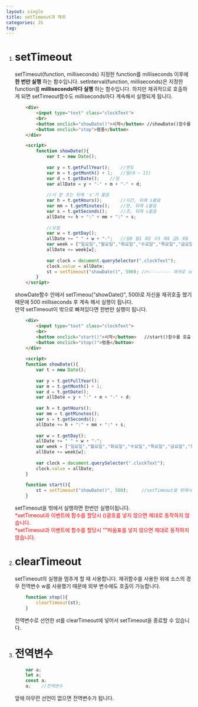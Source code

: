 ```yaml
---
layout: single
title: setTimeout과 재귀
categories: JS
tag: 
---
```


1. # setTimeout
   setTimeout(function, milliseconds) 지정한 function를 milliseconds 이후에 __한 번만 실행__ 하는 함수입니다. setInterval(function, milliseconds)은 지정한 function를 __milliseconds마다 실행__ 하는 함수입니다. 하지만 재귀적으로 호출하게 되면 setTimeout함수도 milliseconds마다 계속해서 실행되게 됩니다.   

	```html
		<div>
			<input type="text" class="clockText">
			<br>
			<button onclick="showDate()">시작</button> //showDate()함수를 호출
			<button onclick="stop">멈춤</button>
		</div>

		<script>
			function showDate(){
				var t = new Date();
				
				var y = t.getFullYear();	//연도
				var m = t.getMonth() + 1; 	//월(0 ~ 11)
				var d = t.getDate();	//일
				var allDate = y + "-" + m + "-" + d;
				
				//시 분 초는 뒤에 's'가 붙음
				var h = t.getHours();		//시간, 뒤에 s붙음
				var mm = t.getMinutes();	//분, 뒤에 s붙음
				var s = t.getSeconds();		//초, 뒤에 s붙음
				allDate += h + ":" + mm + ":" + s;
				
				//요일
				var w = t.getDay();
				allDate += " " + w + "-";	//일0 월1 화2 수3 목4 금5 토6
				var week = ["일요일","월요일","화요일","수요일","목요일","금요일","토요일"];
				allDate += week[w];
				
				var clock = document.querySelector(".clockText");
				clock.value = allDate;
				st = setTimeout("showDate()", 500); //<-------- 재귀로 setTimeout호출, st 전역변수에 setTimeout 할당
			}
		</script>
	```   
   showDate함수 안에서 setTimeou("showDate()", 500)로 자신을 재귀호출 했기 때문에 500 milliseconds 후 계속 해서 실행이 됩니다.   
   만약 setTimeout이 밖으로 빠져있다면 한번만 실행이 됩니다.   
   
	```html
		<div>
			<input type="text" class="clockText">
			<br>
			<button onclick="start()">시작</button>   //start()함수를 호출
			<button onclick="stop()">멈춤</button>
		</div>
		
		<script>
		function showDate(){
			var t = new Date();
			
			var y = t.getFullYear();	
			var m = t.getMonth() + 1; 
			var d = t.getDate();	
			var allDate = y + "-" + m + "-" + d;
			
			var h = t.getHours();		
			var mm = t.getMinutes();	
			var s = t.getSeconds();		
			allDate += h + ":" + mm + ":" + s;
			
			var w = t.getDay();
			allDate += " " + w + "-";
			var week = ["일요일","월요일","화요일","수요일","목요일","금요일","토요일"];
			allDate += week[w];
			
			var clock = document.querySelector(".clockText");
			clock.value = allDate;
		}
		
		function start(){
			st = setTimeout("showDate()", 500);     //setTimeout을 밖에서 실행합니다. 
		}
	```   
   setTimeout을 밖에서 실행하면 한번만 실행이됩니다.   
   <span style="color:red">*setTimeout과 이벤트에 함수를 할당시 ()괄호를 넣지 않으면 제대로 동작하지 않습니다.</span>   
	<span style="color:red">*setTimeout과 이벤트에 함수를 할당시 ""따옴표를 넣지 않으면 제대로 동작하지 않습니다.</span>   

1. # clearTimeout
   setTimeout의 실행을 멈추게 할 때 사용합니다. 재귀함수를 사용한 위에 소스의 경우 전역변수 w를 사용했기 때문에 외부 변수에도 호출이 가능합니다.   

	```javascript
		function stop(){
			clearTimeout(st);
		}
	```   
   전역변수로 선언한 st를 clearTimeout에 넣어서 setTimeout을 종료할 수 있습니다.   

1. # 전역변수
	```javascript
		var a;
		let a;
		const a;
		a;    //전역변수
	```   
   앞에 아무런 선언이 없으면 전역변수가 됩니다.   


